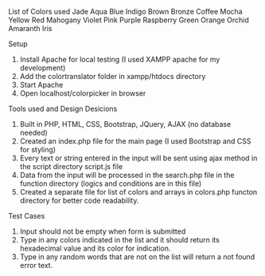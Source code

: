List of Colors used
Jade 
Aqua 
Blue
Indigo
Brown
Bronze
Coffee
Mocha
Yellow
Red
Mahogany
Violet
Pink
Purple 
Raspberry
Green
Orange
Orchid 
Amaranth 
Iris

Setup
1. Install Apache for local testing (I used XAMPP apache for my development)
2. Add the colortranslator folder in xampp/htdocs directory
3. Start Apache 
4. Open localhost/colorpicker in browser

Tools used and Design Desicions
1. Built in PHP, HTML, CSS, Bootstrap, JQuery, AJAX (no database needed)
2. Created an index.php file for the main page (I used Bootstrap and CSS for styling)
3. Every text or string entered in the input will be sent using ajax method in the script directory script.js file
4. Data from the input will be processed in the search.php file in the function directory (logics and conditions are in this file)
5. Created a separate file for list of colors and arrays in colors.php functon directory for better code readability.

Test Cases
1. Input should not be empty when form is submitted
2. Type in any colors indicated in the list and it should return its hexadecimal value and its color for indication.
3. Type in any random words that are not on the list will return a not found error text.

